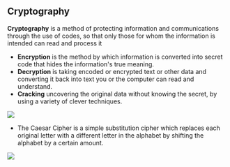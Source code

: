 ## Cryptography

**Cryptography** is a method of protecting information and communications through the use of codes, so that only those for whom the information is intended can read and process it


- **Encryption** is the method by which information is converted into secret code that hides the information's true meaning.
- **Decryption** is taking encoded or encrypted text or other data and converting it back into text you or the computer can read and understand.
- **Cracking** uncovering the original data without knowing the secret, by using a variety of clever techniques.

![](https://www.digicert.com/faq/images/encrypt-decrypt.jpg)

- The Caesar Cipher is a simple substitution cipher which replaces each original letter with a different letter in the alphabet by shifting the alphabet by a certain amount.

![](https://image.slidesharecdn.com/caesarcipher-150601154106-lva1-app6891/95/caesar-cipher-4-638.jpg?cb=1465264442)